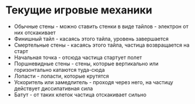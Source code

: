 # Текущие игровые механики

* Обычные стены - можно ставить стенки в виде тайлов - электрон от них отскакивает
* Финишный тайл - касаясь этого тайла, уровень завершается
* Смертельные стены - касаясь этого тайла, частица возвращается на старт
* Начальная точка - отсюда частица стартует полет
* Поршневидные стены - стены, которые вертикально или горизонтально катаются туда-сюда
* Лопасти - лопасти, которые крутятся
* Ускоритель или замедлитель - проходя через него, на частицу действует диссипативная сила
* Батут - от таких клеток частица отскакивает сильно
